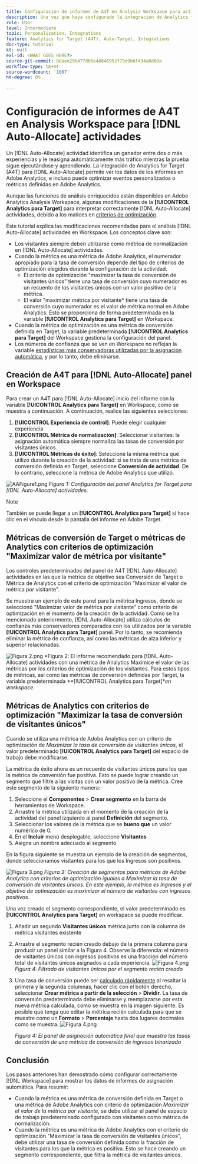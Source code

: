 ```yaml
---
title: Configuración de informes de A4T en Analysis Workspace para actividades de asignación automática
description: Una vez que haya configurado la integración de Analytics for Target (A4T) y esté ejecutando actividades de asignación automática, ¿cómo puede asegurarse de que está interpretando los resultados correctamente? Siga estos pasos para configurar los informes de A4T en Analysis Workspace y obtener los resultados esperados al ejecutar actividades de asignación automática.
role: User
level: Intermediate
topic: Personalization, Integrations
feature: Analytics for Target (A4T), Auto-Target, Integrations
doc-type: tutorial
kt: null
exl-id: <WHAT GOES HERE?>
source-git-commit: 0eaee29b477db5e48846952f79d9b6f434a8d60a
workflow-type: tm+mt
source-wordcount: '1087'
ht-degree: 0%

---
```


# Configuración de informes de A4T en Analysis Workspace para [!DNL Auto-Allocate] actividades

Un [!DNL Auto-Allocate] actividad identifica un ganador entre dos o más experiencias y le reasigna automáticamente más tráfico mientras la prueba sigue ejecutándose y aprendiendo. La integración de Analytics for Target (A4T) para [!DNL Auto-Allocate] permite ver los datos de los informes en Adobe Analytics, e incluso puede optimizar eventos personalizados o métricas definidas en Adobe Analytics.

Aunque las funciones de análisis enriquecidos están disponibles en Adobe Analytics Analysis Workspace, algunas modificaciones de la **[!UICONTROL Analytics para Target]** para interpretar correctamente [!DNL Auto-Allocate] actividades, debido a los matices en [criterios de optimización](https://experienceleague.adobe.com/docs/target/using/integrate/a4t/a4t-at-aa.html?lang=en#supported).

Este tutorial explica las modificaciones recomendadas para el análisis [!DNL Auto-Allocate] actividades en Workspace. Los conceptos clave son:

* Los visitantes siempre deben utilizarse como métrica de normalización en [!DNL Auto-Allocate] actividades.
* Cuando la métrica es una métrica de Adobe Analytics, el numerador apropiado para la tasa de conversión depende del tipo de criterios de optimización elegidos durante la configuración de la actividad.
   * El criterio de optimización &quot;maximizar la tasa de conversión de visitantes únicos&quot; tiene una tasa de conversión cuyo numerador es un recuento de los visitantes únicos con un valor positivo de la métrica.
   * El valor &quot;maximizar métrica por visitante* tiene una tasa de conversión cuyo numerador es el valor de métrica normal en Adobe Analytics. Esto se proporciona de forma predeterminada en la variable **[!UICONTROL Analytics para Target]** en Workspace.
* Cuando la métrica de optimización es una métrica de conversión definida en Target, la variable predeterminada **[!UICONTROL Analytics para Target]** del Workspace gestiona la configuración del panel.
* Los números de confianza que se ven en Workspace no reflejan la variable [estadísticas más conservadoras utilizadas por la asignación automática](https://experienceleague.adobe.com/docs/target/using/activities/auto-allocate/automated-traffic-allocation.html?lang=en#section_98388996F0584E15BF3A99C57EEB7629), y por lo tanto, debe eliminarse.


## Creación de A4T para [!DNL Auto-Allocate] panel en Workspace

Para crear un A4T para [!DNL Auto-Allocate] inicio del informe con la variable **[!UICONTROL Analytics para Target]** en Workspace, como se muestra a continuación. A continuación, realice las siguientes selecciones:

1. **[!UICONTROL Experiencia de control]**: Puede elegir cualquier experiencia
2. **[!UICONTROL Métrica de normalización]**: Seleccionar visitantes: la asignación automática siempre normaliza las tasas de conversión por visitantes únicos.
3. **[!UICONTROL Métricas de éxito]**: Seleccione la misma métrica que utilizó durante la creación de la actividad: si se trata de una métrica de conversión definida en Target, seleccione **Conversión de actividad**. De lo contrario, seleccione la métrica de Adobe Analytics que utilizó.

![AAFigure1.png](assets/AAFigure1.png)
*Figura 1: Configuración del panel Analytics for Target para [!DNL Auto-Allocate] actividades.*

>[!NOTE]
>
> También se puede llegar a un **[!UICONTROL Analytics para Target]** si hace clic en el vínculo desde la pantalla del informe en Adobe Target.

## Métricas de conversión de Target o métricas de Analytics con criterios de optimización &quot;Maximizar valor de métrica por visitante&quot;

Los controles predeterminados del panel de A4T [!DNL Auto-Allocate] actividades en las que la métrica de objetivo sea Conversión de Target o Métrica de Analytics con el criterio de optimización &quot;Maximizar el valor de métrica por visitante&quot;.

Se muestra un ejemplo de este panel para la métrica Ingresos, donde se seleccionó &quot;Maximizar valor de métrica por visitante&quot; como criterio de optimización en el momento de la creación de la actividad. Como se ha mencionado anteriormente, [!DNL Auto-Allocate] utiliza cálculos de confianza más conservadores comparados con los utilizados por la variable **[!UICONTROL Analytics para Target]** panel. Por lo tanto, se recomienda eliminar la métrica de confianza, así como las métricas de alza inferior y superior relacionadas.

![Figura 2.png](assets/AAFigure2.png)
*Figura 2: El informe recomendado para [!DNL Auto-Allocate] actividades con una métrica de Analytics Maximice el valor de las métricas por los criterios de optimización de los visitantes. Para estos tipos de métricas, así como las métricas de conversión definidas por Target, la variable predeterminada **[!UICONTROL Analytics para Target]**en workspace.*


## Métricas de Analytics con criterios de optimización &quot;Maximizar la tasa de conversión de visitantes únicos&quot;

Cuando se utiliza una métrica de Adobe Analytics con un criterio de optimización de *Maximizar la tasa de conversión de visitantes únicos*, el valor predeterminado **[!UICONTROL Analytics para Target]** del espacio de trabajo debe modificarse.

La métrica de éxito ahora es un recuento de visitantes únicos para los que la métrica de conversión fue positiva. Esto se puede lograr creando un segmento que filtre a las visitas con un valor positivo de la métrica. Cree este segmento de la siguiente manera:

1. Seleccione el **Componentes** > **Crear segmento** en la barra de herramientas de Workspace.
1. Arrastre la métrica utilizada en el momento de la creación de la actividad del panel izquierdo al panel **Definición** del segmento.
1. Seleccionar los valores de la métrica que se **bueno que** un valor numérico de 0.
1. En el **Incluir** menú desplegable, seleccione **Visitantes**
1. Asigne un nombre adecuado al segmento

En la figura siguiente se muestra un ejemplo de la creación de segmentos, donde seleccionamos visitantes para los que los Ingresos son positivos.

![Figura 3.png](assets/AAFigure3.png)
*Figura 3: Creación de segmentos para métricas de Adobe Analytics con criterios de optimización iguales a Maximizar la tasa de conversión de visitantes únicos. En este ejemplo, la métrica es Ingresos y el objetivo de optimización es maximizar el número de visitantes con ingresos positivos.*

Una vez creado el segmento correspondiente, el valor predeterminado es  **[!UICONTROL Analytics para Target]** en workspace se puede modificar.

1. Añadir un segundo **Visitantes únicos** métrica junto con la columna de métrica visitantes existente
2. Arrastre el segmento recién creado debajo de la primera columna para producir un panel similar a la Figura 4. Observe la diferencia: el número de visitantes únicos con ingresos positivos es una fracción del número total de visitantes únicos asignados a cada experiencia.
   ![Figura 4.png](assets/AAFigure4.png)
   *Figura 4: Filtrado de visitantes únicos por el segmento recién creado*
3. Una tasa de conversión puede ser [calculado rápidamente](https://experienceleague.adobe.com/docs/analytics-learn/tutorials/components/calculated-metrics/quick-calculated-metrics-in-analysis-workspace.html?lang=en) al resaltar la primera y la segunda columnas, hacer clic con el botón derecho, seleccionar **Crear métrica a partir de la selección** > **Dividir**. La tasa de conversión predeterminada debe eliminarse y reemplazarse por esta nueva métrica calculada, como se muestra en la imagen siguiente. Es posible que tenga que editar la métrica recién calculada para que se muestre como un **Formato** > **Porcentaje** hasta dos lugares decimales como se muestra.
   ![Figura 4.png](assets/AAFigure5.png)

   *Figura 4: El panel de asignación automática final que muestra las tasas de conversión de una métrica de conversión de ingresos binarizada*


## Conclusión

Los pasos anteriores han demostrado cómo configurar correctamente [!DNL Workspace] para mostrar los datos de informes de asignación automática. Para resumir:

* Cuando la métrica es una métrica de conversión definida en Target o una métrica de Adobe Analytics con criterio de optimización *Maximizar el valor de la métrica por visitante*, se debe utilizar el panel de espacio de trabajo predeterminado configurado con visitantes como métrica de normalización.
* Cuando la métrica es una métrica de Adobe Analytics con el criterio de optimización &quot;Maximizar la tasa de conversión de visitantes únicos&quot;, debe utilizar una tasa de conversión definida como la fracción de visitantes para los que la métrica es positiva. Esto se hace creando un segmento correspondiente, que filtra la métrica de visitantes únicos.
